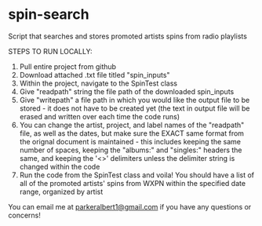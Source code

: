 # spin-search
Script that searches and stores promoted artists spins from radio playlists

STEPS TO RUN LOCALLY:
1. Pull entire project from github
2. Download attached .txt file titled "spin_inputs"
3. Within the project, navigate to the SpinTest class
4. Give "readpath" string the file path of the downloaded spin_inputs
5. Give "writepath" a file path in which you would like the output file to be stored - it does not have to be created yet 
  (the text in output file will be erased and written over each time the code runs)
6. You can change the artist, project, and label names of the "readpath" file, as well as the dates, but make sure the EXACT same format
   from the orignal document is maintained - this includes keeping the same number of spaces, keeping the "albums:" and "singles:" headers the same,
   and keeping the '<>' delimiters unless the delimiter string is changed within the code
7. Run the code from the SpinTest class and voila! You should have a list of all of the promoted artists' spins from WXPN within the specified 
   date range, organized by artist

You can email me at parkeralbert1@gmail.com if you have any questions or concerns!

